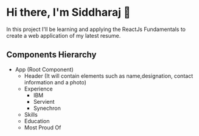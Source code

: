 # Hi there, I'm Siddharaj 👋

In this project I'll be learning and applying the ReactJs Fundamentals to create a web application of my latest resume.

## Components Hierarchy 
* App (Root Component)
  * Header (It will contain elements such as name,designation, contact information and a photo)
  * Experience
     * IBM
     * Servient
     * Synechron
  * Skills
  * Education
  * Most Proud Of

